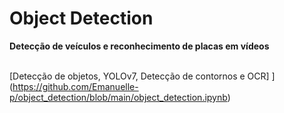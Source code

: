 # Object Detection

<b> Detecção de veículos e reconhecimento de placas em vídeos</b>

</br> [Detecção de objetos, YOLOv7, Detecção de contornos e OCR] ] (https://github.com/Emanuelle-p/object_detection/blob/main/object_detection.ipynb)
</html>
